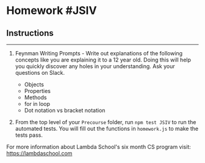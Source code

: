 # Homework #JSIV

## Instructions
---
1. Feynman Writing Prompts - Write out explanations of the following concepts like you are explaining it to a 12 year old.  Doing this will help you quickly discover any holes in your understanding.  Ask your questions on Slack.
		
	* Objects
	* Properties
	* Methods
	* for in loop
	* Dot notation vs bracket notation

2. From the top level of your `Precourse` folder, run `npm test JSIV` to run the automated tests. You will fill out the functions in `homework.js` to make the tests pass.


For more information about Lambda School's six month CS program visit: https://lambdaschool.com
